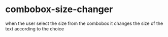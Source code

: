 # combobox-size-changer
when the user select the size from the combobox it changes the size of the text according to the choice 
